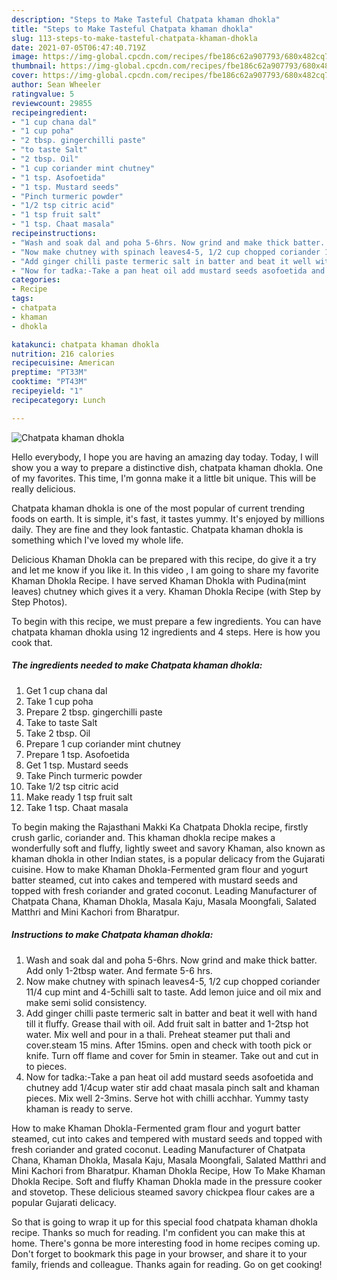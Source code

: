 ```yaml
---
description: "Steps to Make Tasteful Chatpata khaman dhokla"
title: "Steps to Make Tasteful Chatpata khaman dhokla"
slug: 113-steps-to-make-tasteful-chatpata-khaman-dhokla
date: 2021-07-05T06:47:40.719Z
image: https://img-global.cpcdn.com/recipes/fbe186c62a907793/680x482cq70/chatpata-khaman-dhokla-recipe-main-photo.jpg
thumbnail: https://img-global.cpcdn.com/recipes/fbe186c62a907793/680x482cq70/chatpata-khaman-dhokla-recipe-main-photo.jpg
cover: https://img-global.cpcdn.com/recipes/fbe186c62a907793/680x482cq70/chatpata-khaman-dhokla-recipe-main-photo.jpg
author: Sean Wheeler
ratingvalue: 5
reviewcount: 29855
recipeingredient:
- "1 cup chana dal"
- "1 cup poha"
- "2 tbsp. gingerchilli paste"
- "to taste Salt"
- "2 tbsp. Oil"
- "1 cup coriander mint chutney"
- "1 tsp. Asofoetida"
- "1 tsp. Mustard seeds"
- "Pinch turmeric powder"
- "1/2 tsp citric acid"
- "1 tsp fruit salt"
- "1 tsp. Chaat masala"
recipeinstructions:
- "Wash and soak dal and poha 5-6hrs. Now grind and make thick batter. Add only 1-2tbsp water. And fermate 5-6 hrs."
- "Now make chutney with spinach leaves4-5, 1/2 cup chopped coriander 11/4 cup mint and 4-5chilli salt to taste. Add lemon juice and oil mix and make semi solid consistency."
- "Add ginger chilli paste termeric salt in batter and beat it well with hand till it fluffy. Grease thail with oil. Add fruit salt in batter and 1-2tsp hot water. Mix well and pour in a thali. Preheat steamer put thali and cover.steam 15 mins. After 15mins. open and check with tooth pick or knife. Turn off flame and cover for 5min in steamer. Take out and cut in to pieces."
- "Now for tadka:-Take a pan heat oil add mustard seeds asofoetida and chutney add 1/4cup water stir add chaat masala pinch salt and khaman pieces. Mix well 2-3mins. Serve hot with chilli acchhar. Yummy tasty khaman is ready to serve."
categories:
- Recipe
tags:
- chatpata
- khaman
- dhokla

katakunci: chatpata khaman dhokla 
nutrition: 216 calories
recipecuisine: American
preptime: "PT33M"
cooktime: "PT43M"
recipeyield: "1"
recipecategory: Lunch

---
```



![Chatpata khaman dhokla](https://img-global.cpcdn.com/recipes/fbe186c62a907793/680x482cq70/chatpata-khaman-dhokla-recipe-main-photo.jpg)

Hello everybody, I hope you are having an amazing day today. Today, I will show you a way to prepare a distinctive dish, chatpata khaman dhokla. One of my favorites. This time, I'm gonna make it a little bit unique. This will be really delicious.

Chatpata khaman dhokla is one of the most popular of current trending foods on earth. It is simple, it's fast, it tastes yummy. It's enjoyed by millions daily. They are fine and they look fantastic. Chatpata khaman dhokla is something which I've loved my whole life.

Delicious Khaman Dhokla can be prepared with this recipe, do give it a try and let me know if you like it. In this video , I am going to share my favorite Khaman Dhokla Recipe. I have served Khaman Dhokla with Pudina(mint leaves) chutney which gives it a very. Khaman Dhokla Recipe (with Step by Step Photos).


To begin with this recipe, we must prepare a few ingredients. You can have chatpata khaman dhokla using 12 ingredients and 4 steps. Here is how you cook that.

<!--inarticleads1-->

##### The ingredients needed to make Chatpata khaman dhokla:

1. Get 1 cup chana dal
1. Take 1 cup poha
1. Prepare 2 tbsp. gingerchilli paste
1. Take to taste Salt
1. Take 2 tbsp. Oil
1. Prepare 1 cup coriander mint chutney
1. Prepare 1 tsp. Asofoetida
1. Get 1 tsp. Mustard seeds
1. Take Pinch turmeric powder
1. Take 1/2 tsp citric acid
1. Make ready 1 tsp fruit salt
1. Take 1 tsp. Chaat masala


To begin making the Rajasthani Makki Ka Chatpata Dhokla recipe, firstly crush garlic, coriander and. This khaman dhokla recipe makes a wonderfully soft and fluffy, lightly sweet and savory Khaman, also known as khaman dhokla in other Indian states, is a popular delicacy from the Gujarati cuisine. How to make Khaman Dhokla-Fermented gram flour and yogurt batter steamed, cut into cakes and tempered with mustard seeds and topped with fresh coriander and grated coconut. Leading Manufacturer of Chatpata Chana, Khaman Dhokla, Masala Kaju, Masala Moongfali, Salated Matthri and Mini Kachori from Bharatpur. 

<!--inarticleads2-->

##### Instructions to make Chatpata khaman dhokla:

1. Wash and soak dal and poha 5-6hrs. Now grind and make thick batter. Add only 1-2tbsp water. And fermate 5-6 hrs.
1. Now make chutney with spinach leaves4-5, 1/2 cup chopped coriander 11/4 cup mint and 4-5chilli salt to taste. Add lemon juice and oil mix and make semi solid consistency.
1. Add ginger chilli paste termeric salt in batter and beat it well with hand till it fluffy. Grease thail with oil. Add fruit salt in batter and 1-2tsp hot water. Mix well and pour in a thali. Preheat steamer put thali and cover.steam 15 mins. After 15mins. open and check with tooth pick or knife. Turn off flame and cover for 5min in steamer. Take out and cut in to pieces.
1. Now for tadka:-Take a pan heat oil add mustard seeds asofoetida and chutney add 1/4cup water stir add chaat masala pinch salt and khaman pieces. Mix well 2-3mins. Serve hot with chilli acchhar. Yummy tasty khaman is ready to serve.


How to make Khaman Dhokla-Fermented gram flour and yogurt batter steamed, cut into cakes and tempered with mustard seeds and topped with fresh coriander and grated coconut. Leading Manufacturer of Chatpata Chana, Khaman Dhokla, Masala Kaju, Masala Moongfali, Salated Matthri and Mini Kachori from Bharatpur. Khaman Dhokla Recipe, How To Make Khaman Dhokla Recipe. Soft and fluffy Khaman Dhokla made in the pressure cooker and stovetop. These delicious steamed savory chickpea flour cakes are a popular Gujarati delicacy. 

So that is going to wrap it up for this special food chatpata khaman dhokla recipe. Thanks so much for reading. I'm confident you can make this at home. There's gonna be more interesting food in home recipes coming up. Don't forget to bookmark this page in your browser, and share it to your family, friends and colleague. Thanks again for reading. Go on get cooking!
